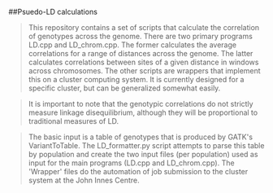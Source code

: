 ##Psuedo-LD calculations


> This repository contains a set of scripts that calculate the correlation of genotypes across the genome.  There are two primary programs LD.cpp and LD_chrom.cpp.  The former calculates the average correlations for a range of distances across the genome.  The latter calculates correlations between sites of a given distance in windows across chromosomes.  The other scripts are wrappers that implement this on a cluster computing system.  It is currently designed for a specific cluster, but can be generalized somewhat easily.  

> It is important to note that the genotypic correlations do not strictly measure linkage disequilibrium, although they will be proportional to traditional measures of LD.  

> The basic input is a table of genotypes that is produced by GATK's VariantToTable.  The LD_formatter.py script attempts to parse this table by population and create the two input files (per population) used as input for the main programs (LD.cpp and LD_chrom.cpp).  The 'Wrapper' files do the automation of job submission to the cluster system at the John Innes Centre.

